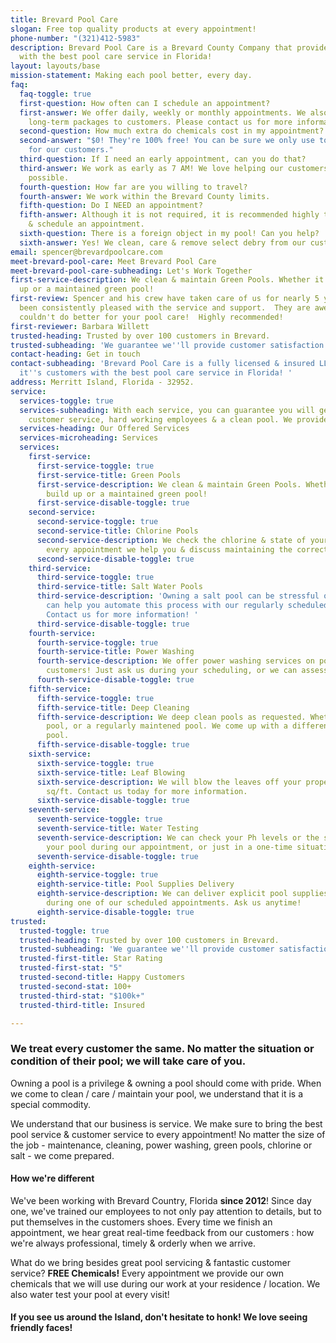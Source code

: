 ```yaml
---
title: Brevard Pool Care
slogan: Free top quality products at every appointment!
phone-number: "(321)412-5983"
description: Brevard Pool Care is a Brevard County Company that provides it's customers
  with the best pool care service in Florida!
layout: layouts/base
mission-statement: Making each pool better, every day.
faq:
  faq-toggle: true
  first-question: How often can I schedule an appointment?
  first-answer: We offer daily, weekly or monthly appointments. We also offer select
    long-term packages to customers. Please contact us for more information.
  second-question: How much extra do chemicals cost in my appointment?
  second-answer: "$0! They're 100% free! You can be sure we only use top quality products
    for our customers."
  third-question: If I need an early appointment, can you do that?
  third-answer: We work as early as 7 AM! We love helping our customers as early as
    possible.
  fourth-question: How far are you willing to travel?
  fourth-answer: We work within the Brevard County limits.
  fifth-question: Do I NEED an appointment?
  fifth-answer: Although it is not required, it is recommended highly to contact us
    & schedule an appointment.
  sixth-question: There is a foreign object in my pool! Can you help?
  sixth-answer: Yes! We clean, care & remove select debry from our customer's pools!
email: spencer@brevardpoolcare.com
meet-brevard-pool-care: Meet Brevard Pool Care
meet-brevard-pool-care-subheading: Let's Work Together
first-service-description: We clean & maintain Green Pools. Whether it's algae build
  up or a maintained green pool!
first-review: Spencer and his crew have taken care of us for nearly 5 years and we've
  been consistently pleased with the service and support.  They are awesome  and you
  couldn't do better for your pool care!  Highly recommended!
first-reviewer: Barbara Willett
trusted-heading: Trusted by over 100 customers in Brevard.
trusted-subheading: 'We guarantee we''ll provide customer satisfaction! '
contact-heading: Get in touch
contact-subheading: 'Brevard Pool Care is a fully licensed & insured LLC that provides
  it''s customers with the best pool care service in Florida! '
address: Merritt Island, Florida - 32952.
service:
  services-toggle: true
  services-subheading: With each service, you can guarantee you will get top notch
    customer service, hard working employees & a clean pool. We provide that.
  services-heading: Our Offered Services
  services-microheading: Services
  services:
    first-service:
      first-service-toggle: true
      first-service-title: Green Pools
      first-service-description: We clean & maintain Green Pools. Whether it's algae
        build up or a maintained green pool!
      first-service-disable-toggle: true
    second-service:
      second-service-toggle: true
      second-service-title: Chlorine Pools
      second-service-description: We check the chlorine & state of your pool. During
        every appointment we help you & discuss maintaining the correct chlorine levels.
      second-service-disable-toggle: true
    third-service:
      third-service-toggle: true
      third-service-title: Salt Water Pools
      third-service-description: 'Owning a salt pool can be stressful or tedious. We
        can help you automate this process with our regularly scheduled appointments.
        Contact us for more information! '
      third-service-disable-toggle: true
    fourth-service:
      fourth-service-toggle: true
      fourth-service-title: Power Washing
      fourth-service-description: We offer power washing services on pools to all our
        customers! Just ask us during your scheduling, or we can assess it on the spot.
      fourth-service-disable-toggle: true
    fifth-service:
      fifth-service-toggle: true
      fifth-service-title: Deep Cleaning
      fifth-service-description: We deep clean pools as requested. Whether it's an abandoned
        pool, or a regularly maintened pool. We come up with a different plan for each
        pool.
      fifth-service-disable-toggle: true
    sixth-service:
      sixth-service-toggle: true
      sixth-service-title: Leaf Blowing
      sixth-service-description: We will blow the leaves off your property. Priced per
        sq/ft. Contact us today for more information.
      sixth-service-disable-toggle: true
    seventh-service:
      seventh-service-toggle: true
      seventh-service-title: Water Testing
      seventh-service-description: We can check your Ph levels or the salt levels of
        your pool during our appointment, or just in a one-time situation.
      seventh-service-disable-toggle: true
    eighth-service:
      eighth-service-toggle: true
      eighth-service-title: Pool Supplies Delivery
      eighth-service-description: We can deliver explicit pool supplies to you, only
        during one of our scheduled appointments. Ask us anytime!
      eighth-service-disable-toggle: true
trusted:
  trusted-toggle: true
  trusted-heading: Trusted by over 100 customers in Brevard.
  trusted-subheading: 'We guarantee we''ll provide customer satisfaction! '
  trusted-first-title: Star Rating
  trusted-first-stat: "5"
  trusted-second-title: Happy Customers
  trusted-second-stat: 100+
  trusted-third-stat: "$100k+"
  trusted-third-title: Insured

---
```

### We treat every customer the same. No matter the situation or condition of their pool; we will take care of you.

Owning a pool is a privilege & owning a pool should come with pride. When we come to clean / care / maintain your pool, we understand that it is a special commodity. 

We understand that our business is service. We make sure to bring the best pool service & customer service to every appointment! No matter the size of the job - maintenance, cleaning, power washing, green pools, chlorine or salt - we come prepared.

#### How we're different

We've been working with Brevard Country, Florida **since 2012**! Since day one, we've trained our employees to not only pay attention to details, but to put themselves in the customers shoes. Every time we finish an appointment, we hear great real-time feedback from our customers : how we're always professional, timely & orderly when we arrive.

What do we bring besides great pool servicing & fantastic customer service? **FREE Chemicals!** Every appointment we provide our own chemicals that we will use during our work at your residence / location. We also water test your pool at every visit!

#### If you see us around the Island, don't hesitate to honk! We love seeing friendly faces!